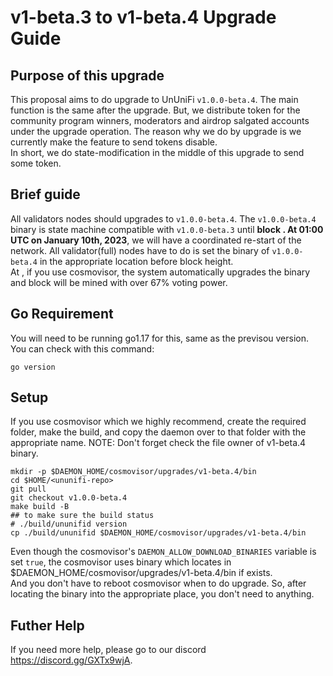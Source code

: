 # v1-beta.3 to v1-beta.4 Upgrade Guide

## Purpose of this upgrade

This proposal aims to do upgrade to UnUniFi `v1.0.0-beta.4`. The main function is the same after the upgrade. But, we distribute token for the community program winners, moderators and airdrop salgated accounts under the upgrade operation. The
reason why we do by upgrade is we currently make the feature to send tokens disable.  
In short, we do state-modification in the middle of this upgrade to send some token.

## Brief guide

All validators nodes should upgrades to `v1.0.0-beta.4`. The `v1.0.0-beta.4` binary is state machine compatible with `v1.0.0-beta.3` until **block <todo>. At 01:00 UTC on January 10th, 2023**, we will have a coordinated re-start of the network. 
All validator(full) nodes have to do is set the binary of `v1.0.0-beta.4` in the appropriate location before <todo> block height.   
At <todo>, if you use cosmovisor, the system automatically upgrades the binary and block <todo> will be mined with over 67% voting power.   

## Go Requirement

You will need to be running go1.17 for this, same as the previsou version. You can check with this command:

```shell
go version
```

## Setup

If you use cosmovisor which we highly recommend, create the required folder, make the build, and copy the daemon over to that folder with the appropriate name. NOTE: Don't forget check the file owner of v1-beta.4 binary.

```shell
mkdir -p $DAEMON_HOME/cosmovisor/upgrades/v1-beta.4/bin
cd $HOME/<ununifi-repo>
git pull
git checkout v1.0.0-beta.4
make build -B
## to make sure the build status
# ./build/ununifid version
cp ./build/ununifid $DAEMON_HOME/cosmovisor/upgrades/v1-beta.4/bin
```

Even though the cosmovisor's `DAEMON_ALLOW_DOWNLOAD_BINARIES` variable is set `true`, the cosmovisor uses binary which locates in $DAEMON_HOME/cosmovisor/upgrades/v1-beta.4/bin if exists.   
And you don't have to reboot cosmovisor when to do upgrade. So, after locating the binary into the appropriate place, you don't need to anything.

## Futher Help

If you need more help, please go to our discord https://discord.gg/GXTx9wjA.
